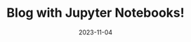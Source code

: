 ---
title: Blog with Jupyter Notebooks!
date: '2023-11-04'
summary: Easily blog from Jupyter notebooks!
---